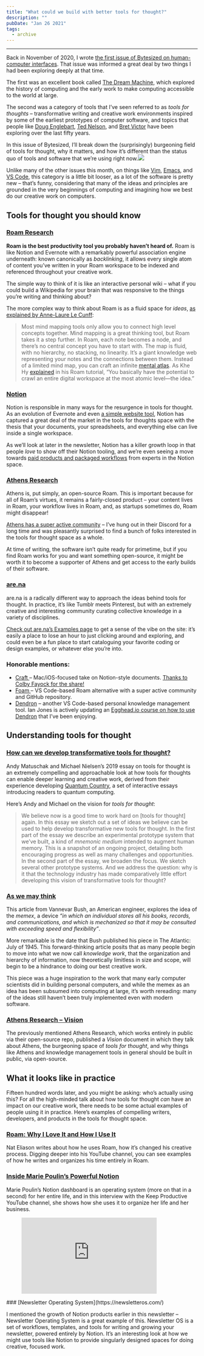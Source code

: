 ```yaml
---
title: "What could we build with better tools for thought?"
description: ""
pubDate: "Jan 26 2021"
tags:
  - archive
---
```


---

Back in November of 2020, I wrote [the first issue of Bytesized on human-computer interfaces](/001-human-computer-interfaces/). That issue was informed a great deal by two things I had been exploring deeply at that time.

The first was an excellent book called [The Dream Machine](https://www.amazon.com/Dream-Machine-M-Mitchell-Waldrop/dp/1732265119), which explored the history of computing and the early work to make computing accessible to the world at large.

The second was a category of tools that I’ve seen referred to as _tools for thoughts_ – transformative writing and creative work environments inspired by some of the earliest prototypes of computer software, and topics that people like [Doug Englebart](https://en.wikipedia.org/wiki/Doug_Englebart), [Ted Nelson](https://en.wikipedia.org/wiki/Ted_Nelson), and [Bret Victor](https://en.wikipedia.org/wiki/Bret_Victor) have been exploring over the last fifty years.

In this issue of Bytesized, I’ll break down the (surprisingly) burgeoning field of tools for thought, why it matters, and how it’s different than the status quo of tools and software that we’re using right now.![](/content/images/2021/01/giphy.gif)

Unlike many of the other issues this month, on things like [Vim](/9-vim/), [Emacs](/10-emacs/), and [VS Code](/8-vscode/), this category is a little bit looser, as a lot of the software is pretty new – that’s funny, considering that many of the ideas and principles are grounded in the very beginnings of computing and imagining how we best do our creative work on computers.

## Tools for thought you should know

### [Roam Research](https://roamresearch.com/)

**Roam is the best productivity tool you probably haven’t heard of.** Roam is like Notion and Evernote with a remarkably powerful association engine underneath: known canonically as _backlinking_, it allows every single atom of content you’ve written in your Roam workspace to be indexed and referenced throughout your creative work.

The simple way to think of it is like an interactive personal wiki – what if you could build a Wikipedia for your brain that was responsive to the things you’re writing and thinking about?

The more complex way to think about Roam is as a fluid space for _ideas_, [as explained by Anne-Laure Le Cunff](https://nesslabs.com/roam-research):

> Most mind mapping tools only allow you to connect high level concepts together. Mind mapping is a great thinking tool, but Roam takes it a step further. In Roam, each note becomes a node, and there’s no central concept you have to start with. The map is fluid, with no hierarchy, no stacking, no linearity. It’s a giant knowledge web representing your notes and the connections between them. Instead of a limited mind map, you can craft an infinite [mental atlas](https://nesslabs.com/mental-atlas). As Khe Hy [explained](https://radreads.co/roam-tutorial/) in his Roam tutorial, “You basically have the potential to crawl an entire digital workspace at the most atomic level—the idea.”

### [Notion](https://notion.so)

Notion is responsible in many ways for the resurgence in tools for thought. As an evolution of Evernote and even [a simple website tool](https://super.so/), Notion has captured a great deal of the market in the tools for thoughts space with the thesis that your documents, your spreadsheets, and everything else can live inside a single workspace.

As we’ll look at later in the newsletter, Notion has a killer growth loop in that people _love_ to show off their Notion tooling, and we’re even seeing a move towards [paid products and packaged workflows](https://optemization.com/entrepreneur-os) from experts in the Notion space.

### [Athens Research](https://github.com/athensresearch/athens)

Athens is, put simply, an open-source Roam. This is important because for all of Roam’s virtues, it remains a fairly-closed product – your content lives in Roam, your workflow lives in Roam, and, as startups sometimes do, Roam might disappear!

[Athens has a super active community](https://github.com/athensresearch/athens#join-discord) – I’ve hung out in their Discord for a long time and was pleasantly surprised to find a bunch of folks interested in the tools for thought space as a whole.

At time of writing, the software isn’t quite ready for primetime, but if you find Roam works for you and want something open-source, it might be worth it to become a supporter of Athens and get access to the early builds of their software.

### [are.na](https://www.are.na/)

are.na is a radically different way to approach the ideas behind tools for thought. In practice, it’s like Tumblr meets Pinterest, but with an extremely creative and interesting community curating collective knowledge in a variety of disciplines.

[Check out are.na’s Examples page](https://www.are.na/examples/) to get a sense of the vibe on the site: it’s easily a place to lose an hour to just clicking around and exploring, and could even be a fun place to start cataloguing your favorite coding or design examples, or whatever else you’re into.

### Honorable mentions:

- [Craft ](https://www.craft.do/)– Mac/iOS-focused take on Notion-style documents. [Thanks to Colby Fayock for the share!](https://twitter.com/colbyfayock/status/1352704136333185035)
- [Foam ](https://foambubble.github.io/foam/)– VS Code-based Roam alternative with a super active community and GitHub repository.
- [Dendron](https://dendron.so/) – another VS Code-based personal knowledge management tool. Ian Jones is actively updating an [Egghead.io course on how to use Dendron](https://egghead.io/playlists/build-a-personal-knowledge-management-system-with-dendron-b24b) that I’ve been enjoying.

## Understanding tools for thought

### [How can we develop transformative tools for thought?](https://numinous.productions/ttft/)

Andy Matuschak and Michael Nielsen’s 2019 essay on tools for thought is an extremely compelling and approachable look at how tools for thoughts can enable deeper learning and creative work, derived from their experience developing [Quantum Country](https://quantum.country/), a set of interactive essays introducing readers to quantum computing.

Here’s Andy and Michael on the vision for _tools for thought_:

> We believe now is a good time to work hard on \[tools for thought\] again. In this essay we sketch out a set of ideas we believe can be used to help develop transformative new tools for thought. In the first part of the essay we describe an experimental prototype system that we’ve built, a kind of _mnemonic medium_ intended to augment human memory. This is a snapshot of an ongoing project, detailing both encouraging progress as well as many challenges and opportunities. In the second part of the essay, we broaden the focus. We sketch several other prototype systems. And we address the question: why is it that the technology industry has made comparatively little effort developing this vision of transformative tools for thought?

### [As we may think](https://www.theatlantic.com/magazine/archive/1945/07/as-we-may-think/303881/)

This article from Vannevar Bush, an American engineer, explores the idea of the _memex_, a device _“in which an individual stores all his books, records, and communications, and which is mechanized so that it may be consulted with exceeding speed and flexibility”_.

More remarkable is the date that Bush published his piece in The Atlantic: July of 1945. This forward-thinking article posits that as many people begin to move into what we now call _knowledge work_, that the organization and hierarchy of information, now theoretically limitless in size and scope, will begin to be a hindrance to doing our best creative work.

This piece was a huge inspiration to the work that many early computer scientists did in building personal computers, and while the memex as an idea has been subsumed into computing at large, it’s worth rereading: many of the ideas still haven’t been truly implemented even with modern software.

### [Athens Research – Vision](https://github.com/athensresearch/athens/blob/master/VISION.md)

The previously mentioned Athens Research, which works entirely in public via their open-source repo, published a _Vision_ document in which they talk about Athens, the burgeoning space of _tools for thought_, and why things like Athens and knowledge management tools in general should be built in public, via open-source.

## What it looks like in practice

Fifteen hundred words later, and you might be asking: who’s actually using this? For all the high-minded talk about how tools for thought _can_ have an impact on our creative work, there needs to be some actual examples of people using it in practice. Here’s examples of compelling writers, developers, and products in the tools for thought space.

### [Roam: Why I Love It and How I Use It](https://www.nateliason.com/blog/roam)

Nat Eliason writes about how he uses Roam, how it’s changed his creative process. Digging deeper into his YouTube channel, you can see examples of how he writes and organizes his time entirely in Roam.

### [Inside Marie Poulin’s Powerful Notion](https://www.youtube.com/watch?v=GQAhT8erKV0)

Marie Poulin’s Notion dashboard is an operating system (more on that in a second) for her entire life, and in this interview with the Keep Productive YouTube channel, she shows how she uses it to organize her life and her business.

<figure class="kg-card kg-embed-card"><iframe allowfullscreen="allowfullscreen" frameborder="0" height="200" loading="lazy" src="https://www.youtube.com/embed/GQAhT8erKV0?feature=oembed" width="356"></iframe></figure>### [Newsletter Operating System](https://newsletteros.com/)

I mentioned the growth of Notion products earlier in this newsletter – Newsletter Operating System is a great example of this. Newsletter OS is a set of workflows, templates, and tools for writing and growing your newsletter, powered entirely by Notion. It’s an interesting look at how we might use tools like Notion to provide singularly designed spaces for doing creative, focused work.
